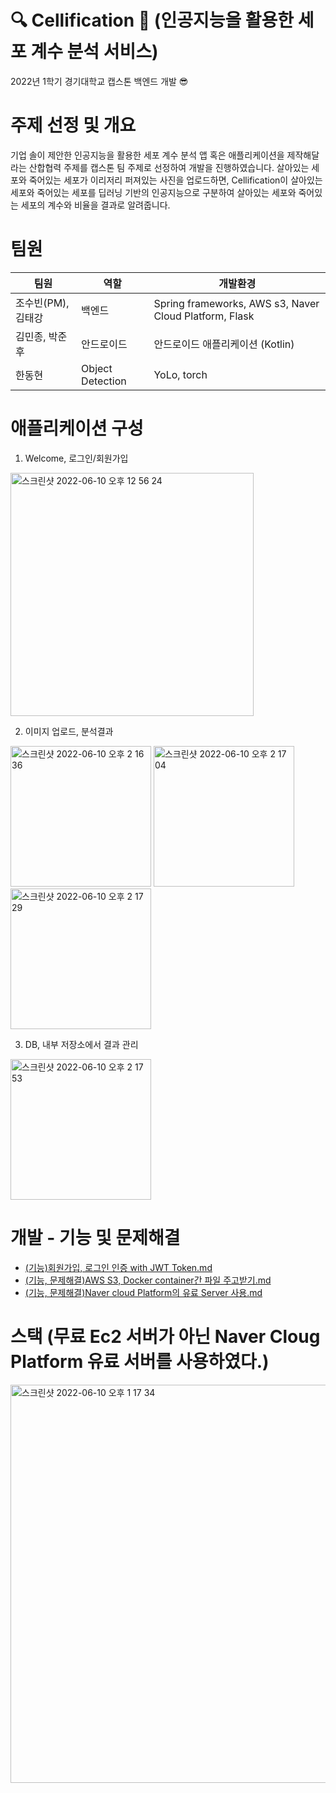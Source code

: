 # 🔍 Cellification 🔎 (인공지능을 활용한 세포 계수 분석 서비스)
2022년 1학기 경기대학교 캡스톤 백엔드 개발 😎

# 주제 선정 및 개요
기업 솔이 제안한 인공지능을 활용한 세포 계수 분석 앱 혹은 애플리케이션을 제작해달라는 산합협력 주제를 캡스톤 팀 주제로 선정하여 개발을 진행하였습니다. 살아있는 세포와 죽어있는 세포가 이리저리 퍼져있는 사진을 업로드하면, Cellification이 살아있는 세포와 죽어있는 세포를 딥러닝 기반의 인공지능으로 구분하여 살아있는 세포와 죽어있는 세포의 계수와 비율을 결과로 알려줍니다.

# 팀원
| 팀원 | 역할 | 개발환경 
|-----|-----|--------
|조수빈(PM), 김태강| 백엔드 | Spring frameworks, AWS s3, Naver Cloud Platform, Flask
|김민종, 박준후| 안드로이드 | 안드로이드 애플리케이션 (Kotlin)
|한동현| Object Detection | YoLo, torch

# 애플리케이션 구성
01. Welcome, 로그인/회원가입
<img width="389" alt="스크린샷 2022-06-10 오후 12 56 24" src="https://user-images.githubusercontent.com/83891837/172987304-a9885c07-b101-45fa-bb5c-11e3e2a56cd9.png">

02. 이미지 업로드, 분석결과
<img width="225" alt="스크린샷 2022-06-10 오후 2 16 36" src="https://user-images.githubusercontent.com/83891837/172995263-37476d2e-d13b-45f3-b800-63ff81e1602d.png">
<img width="225" alt="스크린샷 2022-06-10 오후 2 17 04" src="https://user-images.githubusercontent.com/83891837/172995322-a6b422e9-e7ef-4303-a8db-928fae92d7c6.png">
<img width="225" alt="스크린샷 2022-06-10 오후 2 17 29" src="https://user-images.githubusercontent.com/83891837/172995374-b7d0af21-bfb1-478e-a85c-fe6662914e0f.png">

03. DB, 내부 저장소에서 결과 관리
<img width="225" alt="스크린샷 2022-06-10 오후 2 17 53" src="https://user-images.githubusercontent.com/83891837/172995421-c29ccdd7-d513-4353-9869-5d9a5cff9986.png">


# 개발 - 기능 및 문제해결

- [(기능)회원가입, 로그인 인증 with JWT Token.md](https://github.com/KimTaeKang57/CapstoneProject/blob/master/lab/%EA%B0%9C%EB%B0%9C/%EA%B8%B0%EB%8A%A5/(%EA%B8%B0%EB%8A%A5)%ED%9A%8C%EC%9B%90%EA%B0%80%EC%9E%85%2C%20%EB%A1%9C%EA%B7%B8%EC%9D%B8%20%EC%9D%B8%EC%A6%9D%20with%20JWT%20Token.md)
- [(기능, 문제해결)AWS S3, Docker container간 파일 주고받기.md](https://github.com/KimTaeKang57/CapstoneProject/blob/master/lab/%EA%B0%9C%EB%B0%9C/%EA%B8%B0%EB%8A%A5/(%EA%B8%B0%EB%8A%A5%2C%20%EB%AC%B8%EC%A0%9C%ED%95%B4%EA%B2%B0)AWS%20S3%2C%20Docker%20container%EA%B0%84%20%ED%8C%8C%EC%9D%BC%20%EC%A3%BC%EA%B3%A0%EB%B0%9B%EA%B8%B0.md)
- [(기능, 문제해결)Naver cloud Platform의 유료 Server 사용.md](https://github.com/KimTaeKang57/CapstoneProject/blob/master/lab/%EA%B0%9C%EB%B0%9C/%EA%B8%B0%EB%8A%A5/(%EA%B8%B0%EB%8A%A5%2C%20%EB%AC%B8%EC%A0%9C%ED%95%B4%EA%B2%B0)Naver%20cloud%20Platform%EC%9D%98%20%EC%9C%A0%EB%A3%8C%20Server%20%EC%82%AC%EC%9A%A9.md)

# 스택 (무료 Ec2 서버가 아닌 Naver Cloug Platform 유료 서버를 사용하였다.)
<img width="637" alt="스크린샷 2022-06-10 오후 1 17 34" src="https://user-images.githubusercontent.com/83891837/172989394-77e0c6e8-288e-4f5f-91a6-07fc5c62f5b7.png">
